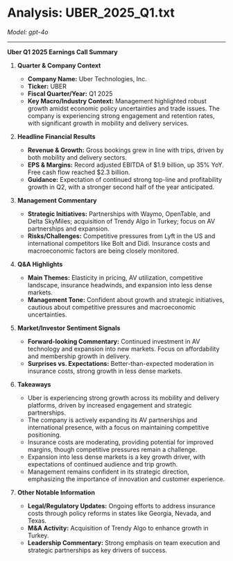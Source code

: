 # Analysis: UBER_2025_Q1.txt

*Model: gpt-4o*

---

**Uber Q1 2025 Earnings Call Summary**

1. **Quarter & Company Context**
   - **Company Name:** Uber Technologies, Inc.
   - **Ticker:** UBER
   - **Fiscal Quarter/Year:** Q1 2025
   - **Key Macro/Industry Context:** Management highlighted robust growth amidst economic policy uncertainties and trade issues. The company is experiencing strong engagement and retention rates, with significant growth in mobility and delivery services.

2. **Headline Financial Results**
   - **Revenue & Growth:** Gross bookings grew in line with trips, driven by both mobility and delivery sectors.
   - **EPS & Margins:** Record adjusted EBITDA of $1.9 billion, up 35% YoY. Free cash flow reached $2.3 billion.
   - **Guidance:** Expectation of continued strong top-line and profitability growth in Q2, with a stronger second half of the year anticipated.

3. **Management Commentary**
   - **Strategic Initiatives:** Partnerships with Waymo, OpenTable, and Delta SkyMiles; acquisition of Trendy Algo in Turkey; focus on AV partnerships and expansion.
   - **Risks/Challenges:** Competitive pressures from Lyft in the US and international competitors like Bolt and Didi. Insurance costs and macroeconomic factors are being closely monitored.

4. **Q&A Highlights**
   - **Main Themes:** Elasticity in pricing, AV utilization, competitive landscape, insurance headwinds, and expansion into less dense markets.
   - **Management Tone:** Confident about growth and strategic initiatives, cautious about competitive pressures and macroeconomic uncertainties.

5. **Market/Investor Sentiment Signals**
   - **Forward-looking Commentary:** Continued investment in AV technology and expansion into new markets. Focus on affordability and membership growth in delivery.
   - **Surprises vs. Expectations:** Better-than-expected moderation in insurance costs, strong growth in less dense markets.

6. **Takeaways**
   - Uber is experiencing strong growth across its mobility and delivery platforms, driven by increased engagement and strategic partnerships.
   - The company is actively expanding its AV partnerships and international presence, with a focus on maintaining competitive positioning.
   - Insurance costs are moderating, providing potential for improved margins, though competitive pressures remain a challenge.
   - Expansion into less dense markets is a key growth driver, with expectations of continued audience and trip growth.
   - Management remains confident in its strategic direction, emphasizing the importance of innovation and customer experience.

7. **Other Notable Information**
   - **Legal/Regulatory Updates:** Ongoing efforts to address insurance costs through policy reforms in states like Georgia, Nevada, and Texas.
   - **M&A Activity:** Acquisition of Trendy Algo to enhance growth in Turkey.
   - **Leadership Commentary:** Strong emphasis on team execution and strategic partnerships as key drivers of success.